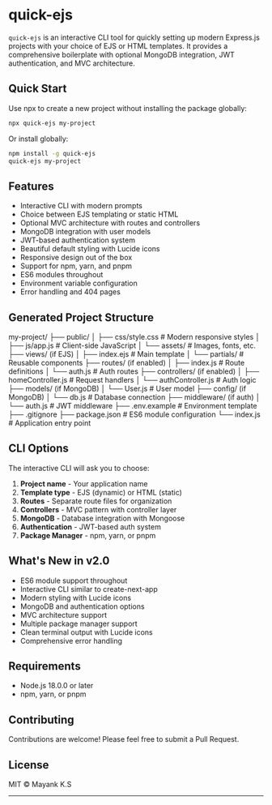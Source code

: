 # quick-ejs

`quick-ejs` is an interactive CLI tool for quickly setting up modern Express.js projects with your choice of EJS or HTML templates. It provides a comprehensive boilerplate with optional MongoDB integration, JWT authentication, and MVC architecture.

## Quick Start

Use npx to create a new project without installing the package globally:

```sh
npx quick-ejs my-project
```

Or install globally:

```sh
npm install -g quick-ejs
quick-ejs my-project
```

## Features

- Interactive CLI with modern prompts
- Choice between EJS templating or static HTML
- Optional MVC architecture with routes and controllers
- MongoDB integration with user models
- JWT-based authentication system
- Beautiful default styling with Lucide icons
- Responsive design out of the box
- Support for npm, yarn, and pnpm
- ES6 modules throughout
- Environment variable configuration
- Error handling and 404 pages

## Generated Project Structure

my-project/
├── public/
│ ├── css/style.css # Modern responsive styles
│ ├── js/app.js # Client-side JavaScript
│ └── assets/ # Images, fonts, etc.
├── views/ (if EJS)
│ ├── index.ejs # Main template
│ └── partials/ # Reusable components
├── routes/ (if enabled)
│ ├── index.js # Route definitions
│ └── auth.js # Auth routes
├── controllers/ (if enabled)
│ ├── homeController.js # Request handlers
│ └── authController.js # Auth logic
├── models/ (if MongoDB)
│ └── User.js # User model
├── config/ (if MongoDB)
│ └── db.js # Database connection
├── middleware/ (if auth)
│ └── auth.js # JWT middleware
├── .env.example # Environment template
├── .gitignore
├── package.json # ES6 module configuration
└── index.js # Application entry point

## CLI Options

The interactive CLI will ask you to choose:

1. **Project name** - Your application name
2. **Template type** - EJS (dynamic) or HTML (static)
3. **Routes** - Separate route files for organization
4. **Controllers** - MVC pattern with controller layer
5. **MongoDB** - Database integration with Mongoose
6. **Authentication** - JWT-based auth system
7. **Package Manager** - npm, yarn, or pnpm

## What's New in v2.0

- ES6 module support throughout
- Interactive CLI similar to create-next-app
- Modern styling with Lucide icons
- MongoDB and authentication options
- MVC architecture support
- Multiple package manager support
- Clean terminal output with Lucide icons
- Comprehensive error handling

## Requirements

- Node.js 18.0.0 or later
- npm, yarn, or pnpm

## Contributing

Contributions are welcome! Please feel free to submit a Pull Request.

## License

MIT © Mayank K.S

---
